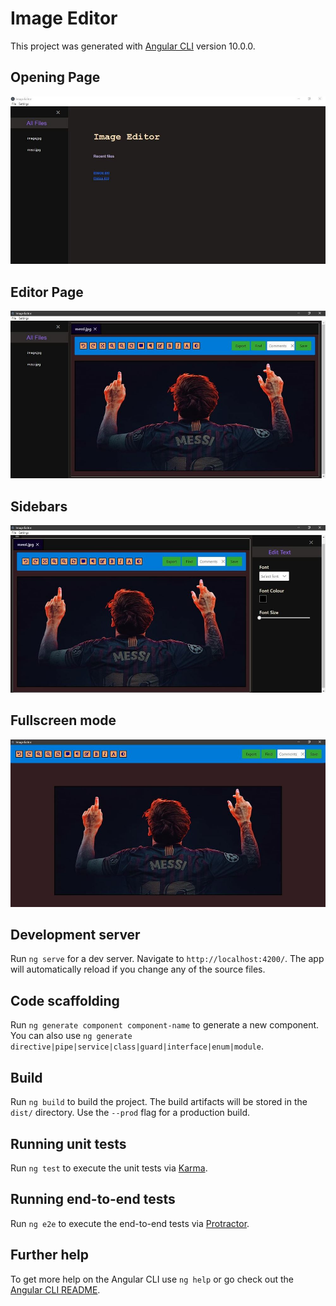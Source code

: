 # Image Editor

This project was generated with [Angular CLI](https://github.com/angular/angular-cli) version 10.0.0.

## Opening Page

![alt text](https://github.com/sanjump/Image_Editor/blob/master/opening.jpg)

## Editor Page

![alt text](https://github.com/sanjump/Image_Editor/blob/master/Editor.jpg)

## Sidebars

![alt text](https://github.com/sanjump/Image_Editor/blob/master/sidebar.jpg)

## Fullscreen mode

![alt text](https://github.com/sanjump/Image_Editor/blob/master/fullscreen.jpg)


## Development server

Run `ng serve` for a dev server. Navigate to `http://localhost:4200/`. The app will automatically reload if you change any of the source files.

## Code scaffolding

Run `ng generate component component-name` to generate a new component. You can also use `ng generate directive|pipe|service|class|guard|interface|enum|module`.

## Build

Run `ng build` to build the project. The build artifacts will be stored in the `dist/` directory. Use the `--prod` flag for a production build.

## Running unit tests

Run `ng test` to execute the unit tests via [Karma](https://karma-runner.github.io).

## Running end-to-end tests

Run `ng e2e` to execute the end-to-end tests via [Protractor](http://www.protractortest.org/).

## Further help

To get more help on the Angular CLI use `ng help` or go check out the [Angular CLI README](https://github.com/angular/angular-cli/blob/master/README.md).
